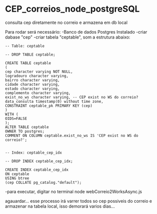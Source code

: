 # CEP_correios_node_postgreSQL
consulta cep diretamente no correio e armazena em db local


Para rodar será necessário:
-Banco de dados Postgres Instalado
-criar dabase "cep"
-criar tabela "ceptable", som a estrutura abaixo:

    -- Table: ceptable

    -- DROP TABLE ceptable;

    CREATE TABLE ceptable
    (
    cep character varying NOT NULL,
    logradouro character varying,
    bairro character varying,
    cidade character varying,
    estado character varying,
    complemento character varying,
    exist_no_ws character varying, -- CEP exist no WS do correio?
    data_consulta timestamp(0) without time zone,
    CONSTRAINT ceptable_pk PRIMARY KEY (cep)
    )
    WITH (
    OIDS=FALSE
    );
    ALTER TABLE ceptable
    OWNER TO postgres;
    COMMENT ON COLUMN ceptable.exist_no_ws IS 'CEP exist no WS do correio?';


    -- Index: ceptable_cep_idx

    -- DROP INDEX ceptable_cep_idx;

    CREATE INDEX ceptable_cep_idx
    ON ceptable
    USING btree
    (cep COLLATE pg_catalog."default");


-para executar, digitar no terminal 
node webCorreio2WorksAsync.js

agauardar... esse processo irá varrer todos so cep possiveis do correio e armazenar na tabela local, isso demorará varios dias...

